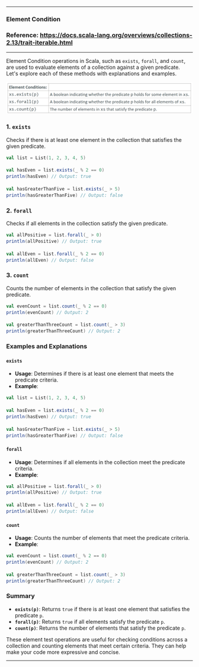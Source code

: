 
---

### Element Condition

### Reference: <https://docs.scala-lang.org/overviews/collections-2.13/trait-iterable.html>

---

Element Condition operations in Scala, such as `exists`, `forall`, and `count`, are used to evaluate elements of a collection against a given predicate. Let's explore each of these methods with explanations and examples.

![Element Condition](element_condition.png "Element Condition")

### 1. `exists`

Checks if there is at least one element in the collection that satisfies the given predicate.

```scala
val list = List(1, 2, 3, 4, 5)

val hasEven = list.exists(_ % 2 == 0)
println(hasEven) // Output: true

val hasGreaterThanFive = list.exists(_ > 5)
println(hasGreaterThanFive) // Output: false
```

### 2. `forall`

Checks if all elements in the collection satisfy the given predicate.

```scala
val allPositive = list.forall(_ > 0)
println(allPositive) // Output: true

val allEven = list.forall(_ % 2 == 0)
println(allEven) // Output: false
```

### 3. `count`

Counts the number of elements in the collection that satisfy the given predicate.

```scala
val evenCount = list.count(_ % 2 == 0)
println(evenCount) // Output: 2

val greaterThanThreeCount = list.count(_ > 3)
println(greaterThanThreeCount) // Output: 2
```

### Examples and Explanations

#### `exists`

- **Usage**: Determines if there is at least one element that meets the predicate criteria.
- **Example**:

```scala
val list = List(1, 2, 3, 4, 5)

val hasEven = list.exists(_ % 2 == 0)
println(hasEven) // Output: true

val hasGreaterThanFive = list.exists(_ > 5)
println(hasGreaterThanFive) // Output: false
```

#### `forall`

- **Usage**: Determines if all elements in the collection meet the predicate criteria.
- **Example**:

```scala
val allPositive = list.forall(_ > 0)
println(allPositive) // Output: true

val allEven = list.forall(_ % 2 == 0)
println(allEven) // Output: false
```

#### `count`

- **Usage**: Counts the number of elements that meet the predicate criteria.
- **Example**:

```scala
val evenCount = list.count(_ % 2 == 0)
println(evenCount) // Output: 2

val greaterThanThreeCount = list.count(_ > 3)
println(greaterThanThreeCount) // Output: 2
```

### Summary

- **`exists(p)`**: Returns `true` if there is at least one element that satisfies the predicate `p`.
- **`forall(p)`**: Returns `true` if all elements satisfy the predicate `p`.
- **`count(p)`**: Returns the number of elements that satisfy the predicate `p`.

These element test operations are useful for checking conditions across a collection and counting elements that meet certain criteria. They can help make your code more expressive and concise.

---
